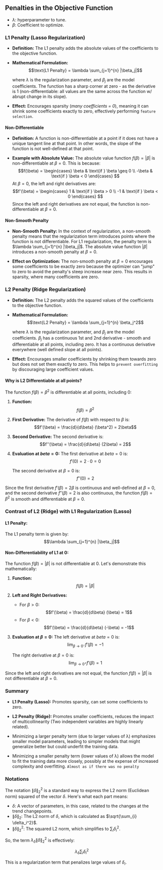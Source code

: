 ## Penalties in the Objective Function

- $\lambda$: hyperparameter to tune.
- $\beta$: Coefficient to optimize.

### L1 Penalty (Lasso Regularization)
- **Definition:** The L1 penalty adds the absolute values of the coefficients to the objective function.
  
- **Mathematical Formulation:** 
  $$\text{L1 Penalty} = \lambda \sum_{j=1}^{n} |\beta_j|$$
  
  where $\lambda$ is the regularization parameter, and $\beta_j$ are the model coefficients. The function has a sharp corner at zero - as the derivative is 1 (non-differentiable: all values are the same across the function w/ abrupt change in its slope).

- **Effect:** Encourages sparsity (*many coefficients = 0*), meaning it can shrink some coefficients exactly to zero, effectively performing `feature selection`.

#### Non-Differentiable
- **Definition:** A function is non-differentiable at a point if it does not have a unique tangent line at that point. In other words, the slope of the function is not well-defined at that point.
  
- **Example with Absolute Value:** The absolute value function $f(\beta) = |\beta|$ is non-differentiable at $\beta = 0$. This is because:
  $$f(\beta) = 
  \begin{cases} 
  \beta & \text{if } \beta \geq 0 \\
  -\beta & \text{if } \beta < 0 
  \end{cases}
  $$
  At $\beta = 0$, the left and right derivatives are:
  $$f'(\beta) = 
  \begin{cases} 
  1 & \text{if } \beta > 0 \\
  -1 & \text{if } \beta < 0 
  \end{cases}
  $$
  Since the left and right derivatives are not equal, the function is non-differentiable at $\beta = 0$.

#### Non-Smooth Penalty
- **Non-Smooth Penalty:** In the context of regularization, a non-smooth penalty means that the regularization term introduces points where the function is not differentiable. For L1 regularization, the penalty term is $\lambda \sum_{j=1}^{n} |\beta_j|$. The absolute value function $|\beta|$ introduces a non-smooth penalty at $\beta = 0$.

- **Effect on Optimization:** The non-smooth penalty at $\beta = 0$ encourages some coefficients to be exactly zero because the optimizer can "jump" to zero to avoid the penalty's steep increase near zero. This results in sparsity, where many coefficients are zero.


### L2 Penalty (Ridge Regularization)
- **Definition:** The L2 penalty adds the squared values of the coefficients to the objective function.
  
- **Mathematical Formulation:** 
  $$\text{L2 Penalty} = \lambda \sum_{j=1}^{n} \beta_j^2$$
  
  where $\lambda$ is the regularization parameter, and $\beta_j$ are the model coefficients. $\beta_j$ has a continuous 1st and 2nd derivative - smooth and differentiable at all points, including zero. It has a continuous derivative everywhere (well defined slope at all points).

- **Effect:** Encourages smaller coefficients by shrinking them towards zero but does not set them exactly to zero. This helps to `prevent overfitting` by discouraging large coefficient values.

#### Why is L2 Differentiable at all points?

The function $f(\beta) = \beta^2$ is differentiable at all points, including 0:

1. **Function:**
   $$f(\beta) = \beta^2$$

2. **First Derivative:**
   The derivative of $f(\beta)$ with respect to $\beta$ is:
   $$f'(\beta) = \frac{d}{d\beta} (\beta^2) = 2\beta$$

3. **Second Derivative:**
   The second derivative is:
   $$f''(\beta) = \frac{d}{d\beta} (2\beta) = 2$$

4. **Evaluation at $beta = 0$:**
   The first derivative at $beta = 0$ is:
   $$f'(0) = 2 \cdot 0 = 0$$

   The second derivative at $\beta = 0$ is:
   $$f''(0) = 2$$

Since the first derivative $f'(\beta) = 2\beta$ is continuous and well-defined at $\beta = 0$, and the second derivative $f''(\beta) = 2$ is also continuous, the function $f(\beta) = \beta^2$ is smooth and differentiable at $\beta = 0$.


### Contrast of L2 (Ridge) with L1 Regularization (Lasso)

#### L1 Penalty:
The L1 penalty term is given by:
$$\lambda \sum_{j=1}^{n} |\beta_j|$$

#### Non-Differentiability of L1 at 0:
The function $f(\beta) = |\beta|$ is not differentiable at 0. Let's demonstrate this mathematically:

1. **Function:**
   $$f(\beta) = |\beta|$$

2. **Left and Right Derivatives:**
   - For $\beta > 0$:
     $$f'(\beta) = \frac{d}{d\beta} (\beta) = 1$$
   - For $\beta < 0$:
     $$f'(\beta) = \frac{d}{d\beta} (-\beta) = -1$$

3. **Evaluation at $\beta = 0$:**
   The left derivative at $beta = 0$ is:
   $$\lim_{\beta \to 0^-} f'(\beta) = -1$$

   The right derivative at $\beta = 0$ is:
   $$\lim_{\beta \to 0^+} f'(\beta) = 1$$

Since the left and right derivatives are not equal, the function $f(\beta) = |\beta|$ is not differentiable at $\beta = 0$.

### Summary
- **L1 Penalty (Lasso):** Promotes sparsity, can set some coefficients to zero.
- **L2 Penalty (Ridge):** Promotes smaller coefficients, reduces the impact of multicollinearity (Two independent variables are highly linearly related).

- Minimizing a larger penalty term (due to larger values of λ) emphasizes smaller model parameters, leading to simpler models that might generalize better but could underfit the training data.
- Minimizing a smaller penalty term (lower values of λ) allows the model to fit the training data more closely, possibly at the expense of increased complexity and overfitting. `Almost as if there was no penalty`

### Notations

The notation $\|\delta\|_2^2$ is a standard way to express the L2 norm (Euclidean norm) squared of the vector $\delta$. Here's what each part means:

- $\delta$: A vector of parameters, in this case, related to the changes at the trend changepoints.
- $\|\delta\|_2$: The L2 norm of $\delta$, which is calculated as $\sqrt{\sum_{i} \delta_i^2}$.
- $\|\delta\|_2^2$: The squared L2 norm, which simplifies to $\sum_{i} \delta_i^2$.

So, the term $\lambda_{\delta} \|\delta\|_2^2$ is effectively:

$$\lambda_{\delta} \sum_{i} \delta_i^2$$

This is a regularization term that penalizes large values of $\delta_i$.

